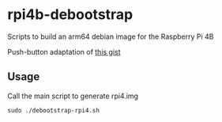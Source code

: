 # rpi4b-debootstrap
Scripts to build an arm64 debian image for the Raspberry Pi 4B

Push-button adaptation of [this gist](https://gist.github.com/G-UK/ded781ea016e2c95addba2508c6bbfbe)

## Usage
Call the main script to generate rpi4.img
```
sudo ./debootstrap-rpi4.sh
```
